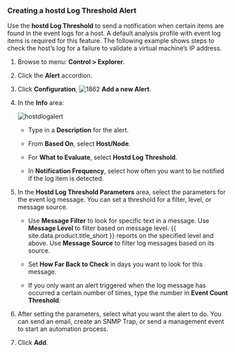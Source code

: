### Creating a hostd Log Threshold Alert

Use the **hostd Log Threshold** to send a notification when certain items are found in the event logs for a host. A default analysis profile with event log items is required for this feature. The following example shows steps to check the host’s log for a failure to validate a virtual machine’s IP address.

1. Browse to menu: **Control > Explorer**.

2. Click the **Alert** accordion.

3. Click **Configuration**, ![1862](../images/1862.png) **Add a new Alert**.

4. In the **Info** area:

    ![hostdlogalert](../images/hostdlogalert.png)

      - Type in a **Description** for the alert.

      - From **Based On**, select **Host/Node**.

      - For **What to Evaluate**, select **Hostd Log Threshold**.

      - In **Notification Frequency**, select how often you want to be notified if the log item is detected.

5. In the **Hostd Log Threshold Parameters** area, select the parameters for the event log message. You can set a threshold for a filter, level, or message source.

      - Use **Message Filter** to look for specific text in a message. Use **Message Level** to filter based on message level. {{ site.data.product.title_short }} reports on the specified level and above. Use **Message Source** to filter log messages based on its source.

      - Set **How Far Back to Check** in days you want to look for this message.

      - If you only want an alert triggered when the log message has occurred a certain number of times, type the number in **Event Count Threshold**.

6. After setting the parameters, select what you want the alert to do. You can send an email, create an SNMP Trap, or send a management event to start an automation process.

7. Click **Add**.
